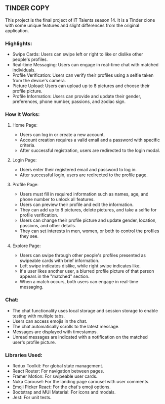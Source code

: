 ## TINDER COPY

This project is the final project of IT Talents season 14. It is a Tinder clone with some unique features and slight differences from the original application.

### Highlights:

- Swipe Cards: Users can swipe left or right to like or dislike other people's profiles.
- Real-time Messaging: Users can engage in real-time chat with matched individuals.
- Profile Verification: Users can verify their profiles using a selfie taken from the device's camera.
- Picture Upload: Users can upload up to 8 pictures and choose their profile picture.
- Profile Information: Users can provide and update their gender, preferences, phone number, passions, and zodiac sign.

### How It Works:

1. Home Page:
   - Users can log in or create a new account.
   - Account creation requires a valid email and a password with specific criteria.
   - After successful registration, users are redirected to the login modal.

2. Login Page:
   - Users enter their registered email and password to log in.
   - After successful login, users are redirected to the profile page.

3. Profile Page:
   - Users must fill in required information such as names, age, and phone number to unlock all features.
   - Users can preview their profile and edit the information.
   - They can add up to 8 pictures, delete pictures, and take a selfie for profile verification.
   - Users can change their profile picture and update gender, location, passions, and other details.
   - They can set interests in men, women, or both to control the profiles they see.

4. Explore Page:
   - Users can swipe through other people's profiles presented as swipeable cards with brief information.
   - Left swipe indicates dislike, while right swipe indicates like.
   - If a user likes another user, a blurred profile picture of that person appears in the "matched" section.
   - When a match occurs, both users can engage in real-time messaging.

### Chat:
- The chat functionality uses local storage and session storage to enable testing with multiple tabs.
- Users can access emojis in the chat.
- The chat automatically scrolls to the latest message.
- Messages are displayed with timestamps.
- Unread messages are indicated with a notification on the matched user's profile picture.

### Libraries Used:

- Redux Toolkit: For global state management.
- React Router: For navigation between pages.
- Framer Motion: For swipeable user cards.
- Nuka Carousel: For the landing page carousel with user comments.
- Emoji Picker React: For the chat's emoji options.
- Bootstrap and MUI Material: For icons and modals.
- Jest: For unit tests.
